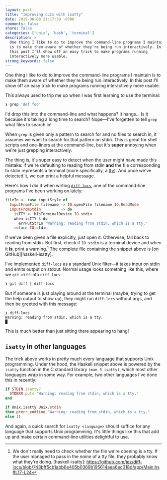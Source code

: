 ```yaml
---
layout: post
title: "Improving CLIs with isatty"
date: 2019-06-08 21:17:59 -0700
comments: false
share: false
categories: ['unix', 'bash', 'terminal']
description: >
  One thing I like to do to improve the command-line programs I maintain
  is to make them aware of whether they're being run interactively. In
  this post I'll show off an easy trick to make programs running
  interactively more usable.
strong_keywords: false
---
```


One thing I like to do to improve the command-line programs I maintain
is to make them aware of whether they're being run interactively. In
this post I'll show off an easy trick to make programs running
interactively more usable.

<!-- more -->

This always used to trip me up when I was first learning to use the
terminal:

```bash
❯ grep 'def foo'
```

I'd drop this into the command-line and what happens? It hangs... Is it
because it's taking a long time to search? Nope—I've forgetten to tell
`grep` what files to search in!

When `grep` is given only a pattern to search for and no files to search
in, it assumes we want to search for that pattern on stdin. This is
great for shell scripts and one-liners at the command-line, but it's
**super** annoying when we're just grepping interactively.

The thing is, it's super easy to detect when the user might have made
this mistake: if we're defaulting to reading from stdin **and** the file
corresponding to stdin represents a terminal (more specifically, a
[tty]). And once we've detected it, we can print a helpful message.

[tty]: https://unix.stackexchange.com/questions/4126/

Here's how I did it when writing [`diff-locs`], one of the command-line
programs I've been working on lately:

[`diff-locs`]: https://github.com/jez/diff-locs

```haskell Check if stdin is a tty in Haskell
fileIn <- case inputStyle of
  InputFromFile filename -> IO.openFile filename IO.ReadMode
  InputFromStdin         -> do
    isTTY <- hIsTerminalDevice IO.stdin
    when isTTY $ do
      errPutStrLn "Warning: reading from stdin, which is a tty."
    return IO.stdin
```

If we've been given a file explicitly, just open it. Otherwise, fall
back to reading from stdin. But first, check if `IO.stdin` is a terminal
device and when it **is**, print a warning.[^tty-file] The complete file
containing the snippet above is [on GitHub][haskell-isatty].

[^tty-file]: We don't really need to check whether the file we're opening is a tty. If the user managed to pass in the *name* of a tty file, they probably know what they're doing.
[haskell-isatty]: https://github.com/jez/diff-locs/blob/743bff5cb1abb6e405b0369b195614aea6ec018d/app/Main.hs#L17-L24

I've implemented `diff-locs` as a standard Unix filter—it takes input on
stdin and emits output on stdout. Normal usage looks something like
this, where we `git diff` into `diff-locs`:

```bash
❯ git diff | diff-locs
```

But if someone is just playing around at the terminal (maybe, trying to
get the help output to show up), they might run `diff-locs` without
args, and then be greeted with this message:

```
❯ diff-locs
Warning: reading from stdin, which is a tty.
█
```

This is much better than just sitting there appearing to hang!


## `isatty` in other languages

The trick above works in pretty much every language that supports Unix
programming. Under the hood, the Haskell snippet above is powered by the
`isatty` function in the C standard library `(man 3 isatty)`, which most
other languages wrap in some way. For example, two other languages I've
done this in recently:

```ruby Ruby
if STDIN.isatty?
  STDERR.puts 'Warning: reading from stdin, which is a tty.'
end
```

```ocaml OCaml
if Unix.isatty Unix.stdin
then prerr_endline "Warning: reading from stdin, which is a tty."
else ()
```

And again, a quick search for `isatty <language>` should suffice for any
language that supports Unix programming. It's little things like this
that add up and make certain command-line utilities delightful to use.
